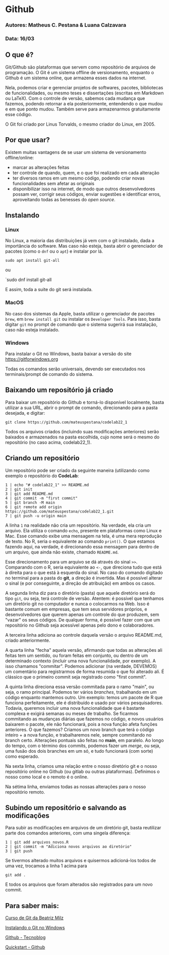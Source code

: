 # Github

### Autores: Matheus C. Pestana & Luana Calzavara
### Data: 16/03


## O que é?

Git/Github são plataformas que servem como repositório de arquivos de programação. O Git é um sistema offline de versionamento, enquanto o Github é um sistema online, que armazena esses dados na internet. 

Nela, podemos criar e gerenciar projetos de softwares, pacotes, bibliotecas de funcionalidades, ou mesmo teses e dissertações (escritas em Markdown ou LaTeX). Com o controle de versão, sabemos cada mudança que fazemos, podendo retornar a ela posteriormente, entendendo o que mudou e em que ponto mudou. Também serve para armazenarmos gratuitamente esse código. 

O Git foi criado por Linus Torvalds, o mesmo criador do Linux, em 2005. 


## Por que usar? 

Existem muitas vantagens de se usar um sistema de versionamento offline/online: 

- marcar as alterações feitas
- ter controle de quando, quem, e o que foi realizado em cada alteração
- ter diversos ramos em um mesmo código, podendo criar novas funcionalidades sem afetar as originais
- disponibilizar isso na internet, de modo que outros desenvolvedores possam ver, corrigir seus códigos, enviar sugestões e identificar erros, aproveitando todas as benesses do _open source_. 


## Instalando

### Linux

No Linux, a maioria das distribuições já vem com o git instalado, dada a importância do software. Mas caso não esteja, basta abrir o gerenciador de pacotes (como o `dnf` ou o `apt`) e instalar por lá.

`sudo apt install git-all` 

ou 

`sudo dnf install git-all

E assim, toda a suite do git será instalada. 

### MacOS

No caso dos sistemas da Apple, basta utilizar o gerenciador de pacotes `brew`, em `brew install git` ou instalar os `Developer Tools`. Para isso, basta digitar `git` no prompt de comando que o sistema sugerirá sua instalação, caso não esteja instalado.

### Windows

Para instalar o Git no Windows, basta baixar a versão do site https://gitforwindows.org

Todas os comandos serão universais, devendo ser executados nos terminais/prompt de comando do sistema. 


## Baixando um repositório já criado

Para baixar um repositório do Github e torná-lo disponível localmente, basta utilizar a sua URL, abrir o prompt de comando, direcionando para a pasta desejada, e digitar:

`git clone https://github.com/mateuspestana/codelab22_1`

Todos os arquivos criados (incluindo suas modificações anteriores) serão baixados e armazenados na pasta escolhida, cujo nome será o mesmo do repositório (no caso acima, codelab22_1). 

## Criando um repositório

Um repositório pode ser criado da seguinte maneira (utilizando como exemplo o repositório do __CodeLab__: 

```
1 | echo "# codelab22_1" >> README.md
2 | git init
3 | git add README.md
4 | git commit -m "first commit"
5 | git branch -M main
6 | git remote add origin https://github.com/mateuspestana/codelab22_1.git
7 | git push -u origin main
```

A linha `1` na realidade não cria um repositório. Na verdade, ela cria um arquivo. Ela utiliza o comando `echo`, presente em plataformas como Linux e Mac. Esse comando exibe uma mensagem na tela, é uma mera reprodução de texto. No R, seria o equivalente ao comando `print()`. O que estamos fazendo aqui, na verdade, é direcionando essa mensagem para dentro de um arquivo, que ainda não existe, chamado `README.md`. 

Esse direcionamento para um arquivo se dá através do sinal `>>`. Comparando com o R, seria equivalente ao `<-`, que direciona tudo que está à direita para o que está à esquerda do sinal. No caso do comando digitado no terminal para a pasta do __git__, a direção é invertida. Mas é possível alterar o sinal (e por conseguinte, a direção de atribuição) em ambos os casos. 

A segunda linha diz para o diretório (pasta) que aquele diretório será do tipo `git`, ou seja, terá controle de versão. Atentem: é possível que tenhamos um diretório git no computador e nunca o colocarmos na Web. Isso é bastante comum em empresas, que tem seus servidores próprios, e desenvolvedores que querem apenas um controle do que produzem, sem "vazar" os seus códigos. De qualquer forma, é possível fazer com que um repositório no Github seja acessível apenas pelo dono e colaboradores. 

A terceira linha adiciona ao controle daquela versão o arquivo README.md, criado anteriormente. 

A quarta linha "fecha" aquela versão, afirmando que todas as alterações ali feitas tem um sentido, ou foram feitas em conjunto, ou dentro de um determinado contexto (incluir uma nova funcionalidade, por exemplo). A isso chamamos "commitar". Podemos adicionar (na verdade, DEVEMOS) um comentário para registrarmos de forma resumida o que foi alterado ali. É clássico que o primeiro commit seja registrado como "first commit".

A quinta linha direciona essa versão commitada para o ramo "main", ou seja, o ramo principal. Podemos ter vários *branches*, trabalhando em um código enquanto mantemos outro. Um exemplo: temos um pacote de R que funciona perfeitamente, ele é distribuído e usado por vários pesquisadores. Todavia, queremos incluir uma nova funcionalidade que é bastante complexa e exigirá semanas ou meses de trabalho. Se ficarmos commitando as mudanças diárias que fazemos no código, e novos usuários baixarem o pacote, ele não funcionará, pois a nova função afeta funções anteriores. O que fazemos? Criamos um novo branch que terá o código inteiro + a nova função, e trabalharemos nele, sempre commitando no branch certo. Alterações pontuais são feitas no __main__, em paralelo. Ao longo do tempo, com o término dos commits, podemos fazer um _merge_, ou seja, uma fusão dos dois branches em um só, e tudo funcionará (com sorte) como esperado.

Na sexta linha, criamos uma relação entre o nosso diretório git e o nosso repositório online no Github (ou gitlab ou outras plataformas). Definimos o nosso como local e o remoto é o online.

Na sétima linha, enviamos todas as nossas alterações para o nosso repositório remoto. 


## Subindo um repositório e salvando as modificações

Para subir as modificações em arquivos de um diretório git, basta reutilizar parte dos comandos anteriores, com uma singela diferença:

```
1 | git add arquivos_novos.R
2 | git commit -m "Adiciona novos arquivos ao diretório"
3 | git push
```

Se tivermos alterado muitos arquivos e quisermos adicioná-los todos de uma vez, trocamos a linha 1 acima para

```
git add .
```

E todos os arquivos que foram alterados são registrados para um novo commit. 

## Para saber mais:

[Curso de Git da Beatriz Milz](https://beatrizmilz.github.io/slidesR/git_rstudio/09-2021-gyn.html#1)

[Instalando o Git no Windows](https://www.webdevdrops.com/git-no-windows-github/)

[Github - Tecnoblog](https://tecnoblog.net/responde/como-usar-o-github-guia-para-iniciantes/)

[Quickstart - Github](https://docs.github.com/pt/get-started/quickstart)